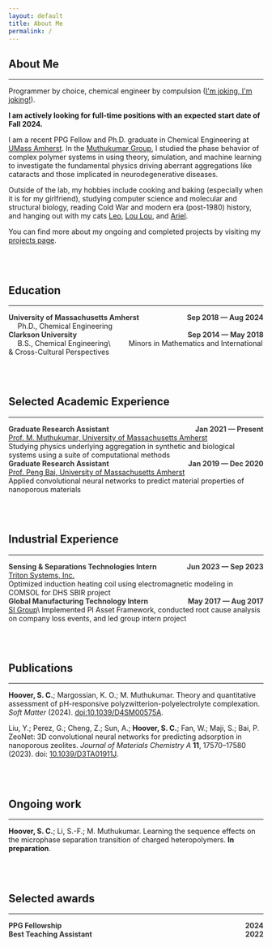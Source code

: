 ```yaml
---
layout: default
title: About Me
permalink: /
---
```


## About Me

---

Programmer by choice, chemical engineer by compulsion ([I'm joking, I'm
joking!](https://www.youtube.com/watch?v=Jt1GRckaQ_s)).

**I am actively looking for full-time positions with an expected start date of
Fall 2024.**

I am a recent PPG Fellow and Ph.D. graduate in Chemical Engineering at [UMass
Amherst](www.umass.edu/engineering/academics/departments/chemical-engineering).
In the [Muthukumar Group](http://theory.pse.umass.edu/), I studied the phase
behavior of complex polymer systems in using theory, simulation, and machine
learning to investigate the fundamental physics driving aberrant aggregations
like cataracts and those implicated in neurodegenerative diseases.

Outside of the lab, my hobbies include cooking and baking (especially when it
is for my girlfriend), studying computer science and molecular and structural
biology, reading Cold War and modern era (post-1980) history, and hanging out
with my cats [Leo](/assets/imgs/leo.png), [Lou Lou](/assets/imgs/loulou.png),
and [Ariel](/assets/imgs/ariel.png).

You can find more about my ongoing and completed projects by visiting my
[projects page](/projects/).

<br><br>

## Education

---

<div style='text-align:left;'>
    <b><font color="#333333">University of Massachusetts Amherst</font></b>
    <span style='float:right;'>
        <b><font color="#333333">Sep 2018 &mdash; Aug 2024</font></b>
    </span>
</div>
&emsp; Ph.D., Chemical Engineering

<div style='text-align:left;'>
    <b><font color="#333333">Clarkson University</font></b>
    <span style='float:right;'>
        <b><font color="#333333">Sep 2014 &mdash; May 2018</font></b>
    </span>
</div>
&emsp; B.S., Chemical Engineering\
&emsp;&emsp; Minors in Mathematics and International & Cross-Cultural Perspectives

<br><br>

## Selected Academic Experience

---

<div style='text-align:left;'>
    <b><font color="#333333">Graduate Research Assistant</font></b>
    <span style='float:right;'>
        <b><font color="#333333">Jan 2021 &mdash; Present</font></b>
    </span>
</div>
<u>Prof. M. Muthukumar, University of Massachusetts Amherst</u><br>
Studying physics underlying aggregation in synthetic and biological systems using
a suite of computational methods

<div style='text-align:left;'>
    <b><font color="#333333">Graduate Research Assistant</font></b>
    <span style='float:right;'>
        <b><font color="#333333">Jan 2019 &mdash; Dec 2020</font></b>
    </span>
</div>
<u>Prof. Peng Bai, University of Massachusetts Amherst</u><br>
Applied convolutional neural networks to predict material properties of
nanoporous materials

<br><br>

## Industrial Experience

---

<div style='text-align:left;'>
    <b><font color="#333333">Sensing & Separations Technologies Intern</font></b>
    <span style='float:right;'>
        <b><font color="#333333">Jun 2023 &mdash; Sep 2023</font></b>
    </span>
</div>
<u>Triton Systems, Inc.</u><br>
Optimized induction heating coil using electromagnetic modeling in COMSOL for
DHS SBIR project

<div style='text-align:left;'>
    <b><font color="#333333">Global Manufacturing Technology Intern</font></b>
    <span style='float:right;'>
        <b><font color="#333333">May 2017 &mdash; Aug 2017</font></b>
    </span>
</div>
<u>SI Group</u>\
Implemented PI Asset Framework, conducted root cause analysis on company loss
events, and led group intern project

<br><br>

## Publications

---

**Hoover, S. C.**; Margossian, K. O.; M. Muthukumar. Theory and quantitative
assessment of pH-responsive polyzwitterion-polyelectrolyte complexation.
*Soft Matter* (2024).
[doi:10.1039/D4SM00575A](https://doi.org/10.1039/D4SM00575A).

Liu, Y.; Perez, G.; Cheng, Z.; Sun, A.; **Hoover, S. C.**; Fan, W.; Maji, S.; Bai,
P. ZeoNet: 3D convolutional neural networks for predicting adsorption in
nanoporous zeolites. *Journal of Materials Chemistry A* **11**, 17570–17580
(2023). doi: [10.1039/D3TA01911J](https://doi.org/10.1039/D3TA01911J).

<br><br>

## Ongoing work

---

**Hoover, S. C.**; Li, S.-F.; M. Muthukumar. Learning the sequence effects on
the microphase separation transition of charged heteropolymers. **In
preparation**.

<br><br>

## Selected awards

---

<div style='text-align:left;'>
    <b><font color='#333333'>PPG Fellowship</font></b>
    <span style='float:right;'>
        <b><font color='#333333'>2024</font></b>
    </span>
</div>

<div style='text-align:left;'>
    <b><font color='#333333'>Best Teaching Assistant</font></b>
    <span style='float:right;'>
        <b><font color='#333333'>2022</font></b>
    </span>
</div>
